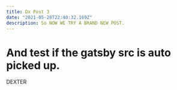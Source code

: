 ```yaml
---
title: Dx Post 3
date: "2021-05-28T22:40:32.169Z"
description: So NOW WE TRY A BRAND NEW POST.
---
```


# And test if the gatsby src is auto picked up.
DEXTER
